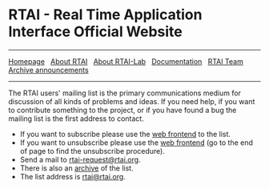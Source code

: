 # RTAI - Real Time Application Interface Official Website
***
[Homepage](Home) &nbsp;
    [About RTAI](About-RTAI) &nbsp;
    [About RTAI-Lab](About-RTAI-Lab) &nbsp;
    [Documentation](Documentation) &nbsp;
    [RTAI Team](RTAI-Team) &nbsp;
    [Archive announcements](Archive-announcements)
***
The RTAI users' mailing list is the primary communications medium for discussion of all kinds of problems and ideas. If you need help, if you want to contribute something to the project, or if you have found a bug the mailing list is the first address to contact. 

- If you want to subscribe please use the [web frontend](https://mail.rtai.org/cgi-bin/mailman/listinfo/rtai) to the list.
- If you want to unsubscribe please use the [web frontend](https://mail.rtai.org/cgi-bin/mailman/listinfo/rtai) (go to the end of page to find the unsubscribe procedure).
- Send a mail to [rtai-request@rtai.org](mailto:rtai-request@rtai.org).
- There is also an [archive](https://mail.rtai.org/pipermail/rtai/) of the list.
- The list address is [rtai@rtai.org](mailto:rtai@rtai.org).
